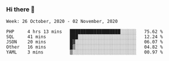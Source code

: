 ### Hi there 👋

<!--START_SECTION:waka-->
```text
Week: 26 October, 2020 - 02 November, 2020

PHP     4 hrs 13 mins   ███████████████████░░░░░░   75.62 % 
SQL     41 mins         ███░░░░░░░░░░░░░░░░░░░░░░   12.24 % 
JSON    20 mins         █▓░░░░░░░░░░░░░░░░░░░░░░░   06.07 % 
Other   16 mins         █▒░░░░░░░░░░░░░░░░░░░░░░░   04.82 % 
YAML    3 mins          ▒░░░░░░░░░░░░░░░░░░░░░░░░   00.97 % 
```
<!--END_SECTION:waka-->

<!--
**ccaglayan/ccaglayan** is a ✨ _special_ ✨ repository because its `README.md` (this file) appears on your GitHub profile.

Here are some ideas to get you started:

- 🔭 I’m currently working on ...
- 🌱 I’m currently learning ...
- 👯 I’m looking to collaborate on ...
- 🤔 I’m looking for help with ...
- 💬 Ask me about ...
- 📫 How to reach me: ...
- 😄 Pronouns: ...
- ⚡ Fun fact: ...
-->
